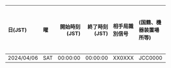 |日(JST)   |曜 |開始時刻(JST)|終了時刻(JST)|相手局識別信号|(国籍、機器装置場所等)|電波の型式|周波数    |空中線電力|RST|通信の概要等|
|:--       |:--|         --:|         --:|:--          |:--                 |:--      |       --:|      --:|:--|:--|
|2024/04/06|SAT|00:00:00    |00:00:00    |XX0XXX       |JCC0000             |F3E      |1250.00MHz|       1W| 59| |
